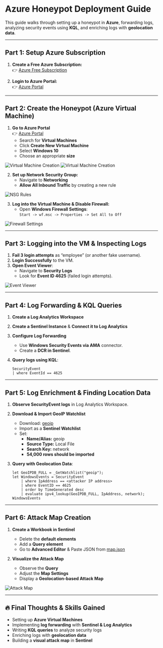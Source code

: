 # Azure Honeypot Deployment Guide

This guide walks through setting up a honeypot in **Azure**, forwarding logs, analyzing security events using **KQL**, and enriching logs with **geolocation data**.

---

## Part 1: Setup Azure Subscription

1. **Create a Free Azure Subscription:**  
   👉 [Azure Free Subscription](https://azure.microsoft.com/en-us/pricing/purchase-options/azure-account)  

2. **Login to Azure Portal:**  
   👉 [Azure Portal](https://portal.azure.com)  

---

## Part 2: Create the Honeypot (Azure Virtual Machine)

1. **Go to Azure Portal**  
   👉 [Azure Portal](https://portal.azure.com)  
   - Search for **Virtual Machines**
   - Click **Create New Virtual Machine**  
   - Select **Windows 10**  
   - Choose an appropriate **size**  

![Virtual Machine Creation](assets/VM1.png)
![Virtual Machine Creation](assets/VM2.png)

2. **Set up Network Security Group:**
   - Navigate to **Networking**
   - **Allow All Inbound Traffic** by creating a new rule

![NSG Rules](assets/NSG-rules.png)

3. **Log into the Virtual Machine & Disable Firewall:**
   - Open **Windows Firewall Settings**:  
     `Start -> wf.msc -> Properties -> Set All to Off`

![Firewall Settings](assets/firewall.png)

---

## Part 3: Logging into the VM & Inspecting Logs

1. **Fail 3 login attempts** as “employee” (or another fake username).
2. **Login Successfully** to the VM.
3. **Open Event Viewer**:
   - Navigate to **Security Logs**  
   - Look for **Event ID 4625** (failed login attempts).

![Event Viewer](assets/eventviewer.png)

---

## Part 4: Log Forwarding & KQL Queries

1. **Create a Log Analytics Workspace**
2. **Create a Sentinel Instance** & **Connect it to Log Analytics**
3. **Configure Log Forwarding**
   - Use **Windows Security Events via AMA** connector.
   - Create a **DCR in Sentinel**.

4. **Query logs using KQL**:
   ```kql
   SecurityEvent
   | where EventId == 4625
   ```

---

## Part 5: Log Enrichment & Finding Location Data

1. **Observe SecurityEvent logs** in Log Analytics Workspace.
2. **Download & Import GeoIP Watchlist**  
   - Download: [geoip](assets/geoip-summarized.csv)  
   - Import as a **Sentinel Watchlist**
   - Set:
     - **Name/Alias:** geoip  
     - **Source Type:** Local File  
     - **Search Key:** network  
     - **54,000 rows should be imported**


3. **Query with Geolocation Data**:
   ```kql
   let GeoIPDB_FULL = _GetWatchlist("geoip");
   let WindowsEvents = SecurityEvent
       | where IpAddress == <attacker IP address>
       | where EventID == 4625
       | order by TimeGenerated desc
       | evaluate ipv4_lookup(GeoIPDB_FULL, IpAddress, network);
   WindowsEvents
   ```

---

## Part 6: Attack Map Creation

1. **Create a Workbook in Sentinel**
   - Delete the **default elements**
   - Add a **Query element**
   - Go to **Advanced Editor** & Paste JSON from [map.json](assets/map.json)

2. **Visualize the Attack Map**
   - Observe the **Query**  
   - Adjust the **Map Settings**  
   - Display a **Geolocation-based Attack Map**

![Attack Map](assets/attackmap.png)

---

## 🔥 **Final Thoughts & Skills Gained**
- Setting up **Azure Virtual Machines**  
- Implementing **log forwarding** with **Sentinel & Log Analytics**  
- Writing **KQL queries** to analyze security logs  
- Enriching logs with **geolocation data**  
- Building a **visual attack map** in **Sentinel**
